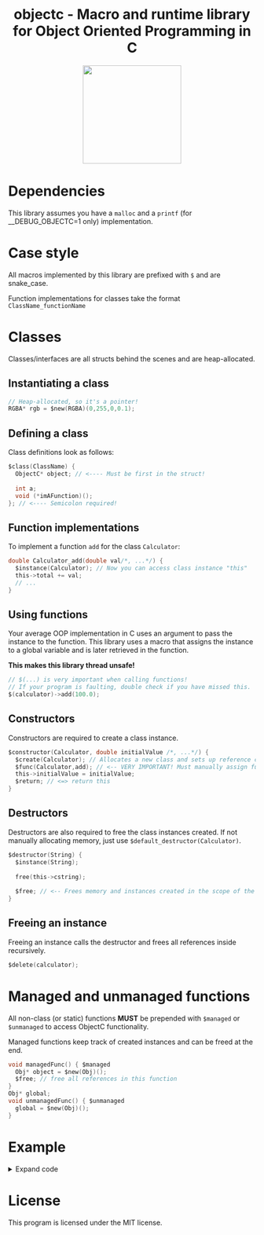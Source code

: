 <div align="center">
<h1> objectc - Macro and runtime library for Object Oriented Programming in C</h1>
<img height=200px src="https://user-images.githubusercontent.com/39013925/218322848-fd48ca27-692d-4ba6-91cc-368ec484fbd1.png">

</div>

# Dependencies
This library assumes you have a `malloc` and a `printf` (for __DEBUG_OBJECTC=1 only) implementation.

# Case style
All macros implemented by this library are prefixed with `$` and are snake_case.

Function implementations for classes take the format `ClassName_functionName`

# Classes
Classes/interfaces are all structs behind the scenes and are heap-allocated.

## Instantiating a class
```c
// Heap-allocated, so it's a pointer!
RGBA* rgb = $new(RGBA)(0,255,0,0.1);
```

## Defining a class
Class definitions look as follows:
```c
$class(ClassName) {
  ObjectC* object; // <---- Must be first in the struct!
  
  int a;
  void (*imAFunction)();
}; // <---- Semicolon required!
```

## Function implementations
To implement a function `add` for the class `Calculator`:
```c
double Calculator_add(double val/*, ...*/) {
  $instance(Calculator); // Now you can access class instance "this"
  this->total += val;
  // ...
}
```

## Using functions
Your average OOP implementation in C uses an argument to pass the instance to the function. This library uses a macro
that assigns the instance to a global variable and is later retrieved in the function.

**This makes this library thread unsafe!**

```c
// $(...) is very important when calling functions!
// If your program is faulting, double check if you have missed this.
$(calculator)->add(100.0);
```

## Constructors
Constructors are required to create a class instance.
```c
$constructor(Calculator, double initialValue /*, ...*/) {
  $create(Calculator); // Allocates a new class and sets up reference counting
  $func(Calculator,add); // <-- VERY IMPORTANT! Must manually assign function implementations this way.
  this->initialValue = initialValue;
  $return; // <=> return this
}
```

## Destructors
Destructors are also required to free the class instances created.
If not manually allocating memory, just use `$default_destructor(Calculator)`.
```c
$destructor(String) {
  $instance(String);
  
  free(this->cstring);
  
  $free; // <-- Frees memory and instances created in the scope of the same class (functions, constructor)
}
```

## Freeing an instance
Freeing an instance calls the destructor and frees all references inside recursively.
```c
$delete(calculator);
```

# Managed and unmanaged functions
All non-class (or static) functions **MUST** be prepended with `$managed` or `$unmanaged` to access ObjectC functionality.

Managed functions keep track of created instances and can be freed at the end.

```c
void managedFunc() { $managed
  Obj* object = $new(Obj)();
  $free; // free all references in this function
}
Obj* global;
void unmanagedFunc() { $unmanaged
  global = $new(Obj)();
}
```

# Example

<details>

<summary>Expand code</summary>

```c
#include "objectc.h"

$class(String) {
    ObjectC* object;
    char* string;
};
$class(Test) {
    ObjectC* object;
    void (*print)(String* str);
};

$destructor(String) {
    $instance(String);

    free(this->string);

    $free;
}

$constructor(String, char* str) {
    $create(String);

    if(str) {
        this->string = malloc(strlen(str)*sizeof(char)+1);
        strcpy(this->string, str);
    } else {
        this->string = malloc(1);
        this->string[1] = 0;
    }

    $return;
}

void Test_print(String* str) {
    $instance(Test);
    String* cat = $new(String)("\n\nTest concat string: \n\n");
    printf("%s%s", str->string, cat->string);
}

$class(TestSub) {
    ObjectC* object;
};

$default_destructor(TestSub);
$constructor(TestSub) {
    $create(TestSub);
    $return;
};

$default_destructor(Test);
$constructor(Test) {
    $create(Test);

    Test* obj = $new(TestSub)();
    $func(Test,print);

    $return;
};

int main() { $managed

    Test* obj = $new(Test)();
    Test* obj2 = $new(Test)();
    String* str = $new(String)("String str test");

    $(obj)->print(str); // creates new String "\n\nTest concat string: \n\n" and concats with {str}

    $free;
    return 0;
}
```

</details>

# License
This program is licensed under the MIT license.

